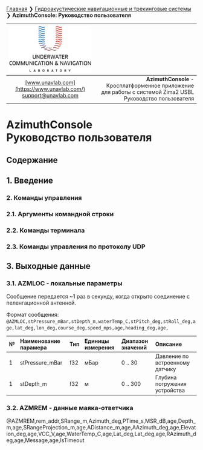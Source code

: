 [Главная](/README_RU) ❯ [Гидроакустические навигационные и трекинговые системы](/navigation_and_tracking_systems_ru) ❯ **AzimuthConsole: Руководство пользователя**

<div style="page-break-after: always;"></div>

| ![logo](/documentation/sm_logo.png) |  |
| :---: | ---: |
| [www.unavlab.com](https://www.unavlab.com/) <br/> [support@unavlab.com](mailto:support@unavlab.com) | **AzimuthConsole** - Кросплатформенное приложение для работы с системой Zima2 USBL <br/> Руководство пользователя |

# AzimuthConsole <br/> Руководство пользователя

<div style="page-break-after: always;"></div>

## Содержание


<div style="page-break-after: always;"></div>

## 1. Введение

### 2. Команды управления

### 2.1. Аргументы командной строки


### 2.2. Команды терминала


### 2.3. Команды управления по протоколу UDP


## 3. Выходные данные

### 3.1. AZMLOC - локальные параметры

Сообщение передается ~1 раз в секунду, когда открыто соединение с пеленгационной антенной.

Формат сообщения:
```@AZMLOC,stPressure_mBar,stDepth_m,waterTemp_C,stPitch_deg,stRoll_deg,age,lat_deg,lon_deg,course_deg,speed_mps,age,heading_deg,age,```

| № | Наименование парамера  | Тип | Единицы измерения | Диапазон значений | Описание |
| :--- | :--- | :--- | :--- | :--- | :--- |
| 1 | stPressure_mBar | f32 | мБар | 0 .. 30 | Давление по встроенному датчику |
| 1 | stDepth_m | f32 | м | 0 .. 300 | Глубина погружения устройства |



### 3.2. AZMREM - данные маяка-ответчика

@AZMREM,rem_addr,SRange_m,Azimuth_deg,PTime_s,MSR_dB,age,Depth_m,age,SRangeProjection_m,age,ADistance_m,age,AAzimuth_deg,age,Elevation_deg,age,VCC_V,age,WaterTemp_C,age,Lat_deg,Lat_deg,age,RAzimuth_deg,age,Message,age,IsTimeout




<div style="page-break-after: always;"></div>
